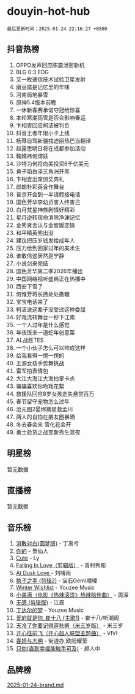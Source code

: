 # douyin-hot-hub

`最后更新时间：2025-01-24 22:16:27 +0800`

## 抖音热榜

1. OPPO发声回应陈震泄密新机
1. BLG 0:3 EDG
1. 又一枚通信技术试验卫星发射
1. 磨豆腐是记忆里的年味
1. 河南局地暴雪
1. 原神5.4版本前瞻
1. 一休新春赛承诺夺冠给惊喜
1. 本轮寒潮雨雪是否会影响春运
1. 卞相壹回应柯洁被判负
1. 抖音王者年限小卡上线
1. 杨幂自驾新疆找迪丽热巴当翻译
1. 赵露思明日将在成都参加活动
1. 鞠婧祎何谓妖
1. 沙特为何将向美投资6千亿美元
1. 黄子韬白泽三角洲开黑
1. 卞相壹出席颁奖典礼
1. 郎朗朴彩英合作舞台
1. 普京开会到一半请假接电话
1. 国色芳华李幼贞害人终害己
1. 白月梵星神族剧情好精彩
1. 星月逆转宿命消除净渊记忆
1. 金秀贤否认与金智媛恋情
1. 和平精英熊出没
1. 建议把压岁钱发给成年人
1. 压力给到回家过年的美术生
1. 谁敢信这居然是宁静
1. 小说剑来完结
1. 国色芳华第二季2026年播出
1. 中国网络视听盛典正在热播中
1. 西安下雪了
1. 何惟芳蒋长扬处处撒糖
1. 宝宝电话来了
1. 柯洁说这辈子没受过这种委屈
1. 好戏流转舞台一秒下江南
1. 一个人过年是什么感觉
1. 年夜饭来一道蛇年创意菜
1. AL战胜TES
1. 一个小伙子怎么可以帅成这样
1. 给我看得一愣一愣的
1. 王源女孩手势舞挑战
1. 雷军拍表情包
1. 大江大海江大海拍掌卡点
1. 骗骗喜欢你吻戏花絮
1. 救援队回应8岁女孩走失悬赏百万
1. 春节留守宠物怎么过年
1. 沧元图2晏烬摘星救孟川
1. 两人的自拍在朋友圈暴晒
1. 冬去春会来 雪化花会开
1. 勇士验货之战变新秀生涯夜

## 明星榜

暂无数据

## 直播榜

暂无数据

## 音乐榜

1. [消散对白(圆梦版)](https://sf5-hl-cdn-tos.douyinstatic.com/obj/tos-cn-ve-2774/og4jB5I5IizzoZVAAAzWgBMAsMDWoArfwBOiFs) - 丁禹兮
1. [你的](https://sf5-hl-cdn-tos.douyinstatic.com/obj/tos-cn-ve-2774/oYuIeKf42jB7sEV6B2upMdpYAgfrQWj0FeRegh) - 贺仙人
1. [Cute](https://sf5-hl-cdn-tos.douyinstatic.com/obj/tos-cn-ve-2774/o4IbIzHWKAAB4wsS5qMBRiiAlEBGTpQRNfFvuo) - Ly
1. [Falling In Love（剪辑版）](https://sf5-hl-cdn-tos.douyinstatic.com/obj/tos-cn-ve-2774/o8ajpA8zzgBPahbBIO8AcKGBLJezFCRd1wfP9f) - 青村秀和
1. [ At Dusk  Love ](https://sf5-hl-cdn-tos.douyinstatic.com/obj/tos-cn-ve-2774/o8CrpCf5CaYgI4ZrtQgMQAFEfuGqNnRSDQAPBc) - 刘嗨雨
1. [执子之手 (剪辑2)](https://sf5-hl-cdn-tos.douyinstatic.com/obj/tos-cn-ve-2774/oUoZLQjCc31XzqsBnBQUNgeKtYPBcgbFDwtfcu) - 宝石Gem\哩哩
1. [Winter Wishlist](https://sf5-hl-cdn-tos.douyinstatic.com/obj/tos-cn-ve-2774/oIIgUOeamCFCVAzxN6MFRLIBlLGpUqQxeeHrLE) - Youzee Music
1. [小美满（电影《热辣滚烫》热辣陪伴曲）](https://sf5-hl-cdn-tos.douyinstatic.com/obj/tos-cn-ve-2774/o0GAn2lSgfZIDUgtevCGDQYnFg4CwnrBaxbTZL) - 周深
1. [无感 (剪辑版)](https://sf5-hl-cdn-tos.douyinstatic.com/obj/tos-cn-ve-2774/o0eIsUzJBDlQaQFC5OFlgbMEZC1TFYBftOBn6p) - 江辰
1. [丁达尔的梦](https://sf5-hl-cdn-tos.douyinstatic.com/obj/tos-cn-ve-2774/oMU3WirUZBVQkAC9ccG5P2IQirziZM2RTInUY) - Youzee Music
1. [爱的就是你_崔十八 (主歌1)](https://sf5-hl-cdn-tos.douyinstatic.com/obj/tos-cn-ve-2774/oI5BO5DhFZ6UTcNCnZaOCBLtZ7WIMQGfgnXf5E) - 崔十八/听潮阁
1. [天冷了你要记得穿秋裤（米三岁版）](https://sf5-hl-cdn-tos.douyinstatic.com/obj/tos-cn-ve-2774/oQlIwVIDWiZ6BQilAorS7MA0AgCkQDvcZAdm1) - 米三岁
1. [开心往前飞（开心超人联盟主题曲）](https://sf5-hl-cdn-tos.douyinstatic.com/obj/tos-cn-ve-2774/9d8fb7c82cf1421fb93a9fe925275e0a) - VIVI
1. [春娇与志明](https://sf5-hl-cdn-tos.douyinstatic.com/obj/tos-cn-ve-2774/e530d8fceb7044b39707d7f9ff54add1) - 街道办,欧阳耀莹
1. [只你(直到幸福能触手可及)](https://sf5-hl-cdn-tos.douyinstatic.com/obj/tos-cn-ve-2774/o0lBkRDzFTeaVSUz3ZZSCBVtZ5DIMQGfgmEAuE) - 颜人中

## 品牌榜

[2025-01-24-brand.md](2025-01-24-brand.md)
